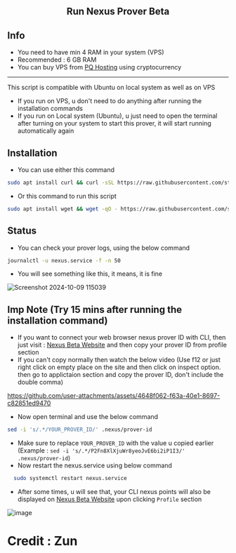 <h2 align=center>Run Nexus Prover Beta</h2>

## Info
- You need to have min 4 RAM in your system (VPS)
- Recommended : 6 GB RAM
- You can buy VPS from [PQ Hosting](https://pq.hosting/?from=622403&lang=en) using cryptocurrency
---
This script is compatible with Ubuntu on local system as well as on VPS
- If you run on VPS, u don't need to do anything after running the installation commands
- If you run on Local system (Ubuntu), u just need to open the terminal after turning on your system to start this prover, it will start running automatically again

## Installation
- You can use either this command
```bash
sudo apt install curl && curl -sSL https://raw.githubusercontent.com/stephenahmeed/nexus-prover/main/nexus.sh | bash
```
- Or this command to run this script
```bash
sudo apt install wget && wget -qO - https://raw.githubusercontent.com/stephenahmeed/nexus-prover/main/nexus.sh | bash
```

## Status
- You can check your prover logs, using the below command
```bash
journalctl -u nexus.service -f -n 50
```
- You will see something like this, it means, it is fine

![Screenshot 2024-10-09 115039](https://github.com/user-attachments/assets/3d3065d8-cb88-44ca-88b8-ac072bcf9eff)

## Imp Note (Try 15 mins after running the installation command)
- If you want to connect your web browser nexus prover ID with CLI, then just visit : [Nexus Beta Website](https://beta.nexus.xyz/) and then copy your prover ID from profile section
- If you can't copy normally then watch the below video (Use f12 or just right click on empty place on the site and then click on inspect option. then go to applictaion section and copy the prover ID, don't include the double comma)


https://github.com/user-attachments/assets/4648f062-f63a-40e1-8697-c82851ed9470


- Now open terminal and use the below command
```bash
sed -i 's/.*/YOUR_PROVER_ID/' .nexus/prover-id
```
- Make sure to replace `YOUR_PROVER_ID` with the value u copied earlier (Example : `sed -i 's/.*/P2Fn8XlXjuWr8yeoJvE6bi2iP1I3/' .nexus/prover-id`)
- Now restart the nexus.service using below command
```bash
  sudo systemctl restart nexus.service
```
- After some times, u will see that, your CLI nexus points will also be displayed on [Nexus Beta Website](https://beta.nexus.xyz/) upon clicking `Profile` section

![image](https://github.com/user-attachments/assets/9f0eba4d-d218-4dc6-b396-b1aab84bc0cb)

# Credit : Zun
